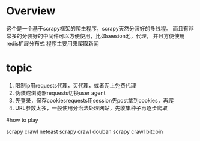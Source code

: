 # Overview

这个是一个基于scrapy框架的爬虫程序，scrapy天然分装好的多线程。
而且有非常多的分装好的中间件可以方便使用，比如seesion池，代理， 并且方便使用redis扩展分布式
程序主要用来爬取新闻


# topic

1.  限制ip用requests代理，买代理，或者网上免费代理
2.  伪装成浏览器requests切换user agent
3.  先登录，保存cookiesrequests用session先post拿到cookies，再爬
4.  URL参数太多，一般使用分治法处理网站，先收集种子再逐步爬取

#how to play

scrapy crawl neteast
scrapy crawl douban
scrapy crawl bitcoin

